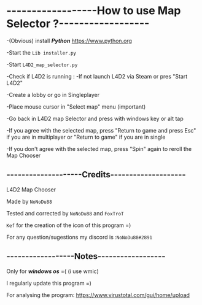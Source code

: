 
<h1>------------------How to use Map Selector ?------------------</h1>

-(Obvious) install ***Python*** https://www.python.org

-Start the ``Lib installer.py``

-Start ``L4D2_map_selector.py``

-Check if L4D2 is running :
   -If not launch L4D2 via Steam or pres "Start L4D2"

-Create a lobby or go in Singleplayer

-Place mouse cursor in "Select map" menu (important)

-Go back in L4D2 map Selector and press with windows key or alt tap

-If you agree with the selected map, press "Return to game and press Esc" if you are in multiplayer or "Return to game" if you are in single

-If you don't agree with the selected map, press "Spin" again to reroll the Map Chooser

<h2>--------------------Credits--------------------</h2>

L4D2 Map Chooser

Made by ``NoNoDu88``

Tested and corrected by ``NoNoDu88`` and ``FoxTroT``

``Kef`` for the creation of the icon of this program =)

For any question/sugestions my discord is :``NoNoDu88#2891``

<h2>------------------Notes------------------</h2>

Only for ***windows os*** =( (i use wmic)

I regularly update this program =)

For analysing the program: https://www.virustotal.com/gui/home/upload
